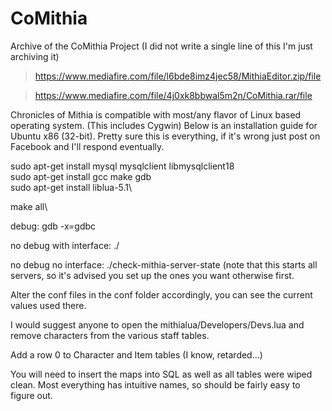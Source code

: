 # CoMithia
Archive of the CoMithia Project (I did not write a single line of this I'm just archiving it)

> https://www.mediafire.com/file/l6bde8imz4jec58/MithiaEditor.zip/file

> https://www.mediafire.com/file/4j0xk8bbwal5m2n/CoMithia.rar/file

Chronicles of Mithia is compatible with most/any flavor of Linux based operating system. (This includes Cygwin) Below is an installation guide for Ubuntu x86 (32-bit). Pretty sure this is everything, if it's wrong just post on Facebook and I'll respond eventually.
 
sudo apt-get install mysql mysqlclient libmysqlclient18\
sudo apt-get install gcc make gdb\
sudo apt-get install liblua-5.1\
 
make all\
 
debug:
gdb <server> -x=gdbc
 
no debug with interface:
./<server>
 
no debug no interface:
./check-mithia-server-state (note that this starts all servers, so it's advised you set up the ones you want otherwise first.
 
Alter the conf files in the conf folder accordingly, you can see the current values used there.
 
I would suggest anyone to open the mithialua/Developers/Devs.lua and remove characters from the various staff tables.
 
Add a row 0 to Character and Item tables (I know, retarded...)
 
You will need to insert the maps into SQL as well as all tables were wiped clean. Most everything has intuitive names, so should be fairly easy to figure out.
